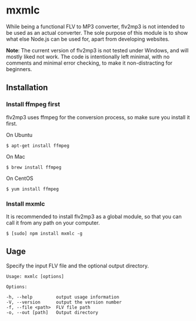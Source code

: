 # mxmlc

While being a functional FLV to MP3 converter, flv2mp3 is not intended to be used as an actual converter. The sole purpose of this module is to show what else Node.js can be used for, apart from developing websites.

**Note**: The current version of flv2mp3 is not tested under Windows, and will mostly liked not work. The code is intentionally left minimal, with no comments and minimal error checking, to make it non-distracting for beginners. 

## Installation

### Install ffmpeg first

flv2mp3 uses ffmpeg for the conversion process, so make sure you install it first.

On Ubuntu

    $ apt-get install ffmpeg

On Mac

    $ brew install ffmpeg

On CentOS

    $ yum install ffmpeg

### Install mxmlc

It is recommended to install flv2mp3 as a global module, so that you can call it from any path on your computer.

    $ [sudo] npm install mxmlc -g

## Uage

Specify the input FLV file and the optional output directory.

    Usage: mxmlc [options]

    Options:

    -h, --help         output usage information
    -V, --version      output the version number
    -f, --file <path>  FLV file path
    -o, --out [path]   Output directory

